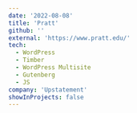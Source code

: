 ```yaml
---
date: '2022-08-08'
title: 'Pratt'
github: ''
external: 'https://www.pratt.edu/'
tech:
  - WordPress
  - Timber
  - WordPress Multisite
  - Gutenberg
  - JS
company: 'Upstatement'
showInProjects: false
---
```

